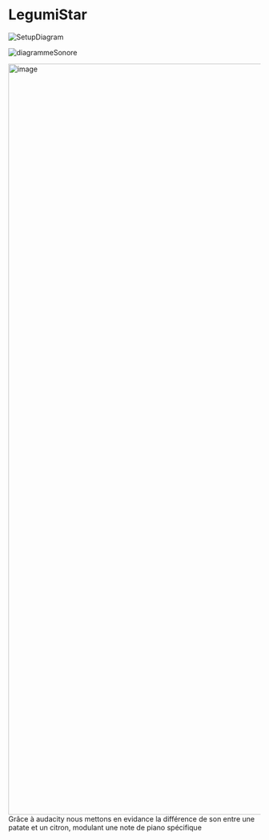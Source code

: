 ﻿# LegumiStar

![SetupDiagram](https://github.com/JustineJoigneau/LegumiStar/assets/23200652/da9602f7-1198-4488-b1d2-ef1f048d09a3)

![diagrammeSonore](https://github.com/Phoenesis/LegumiStar/assets/23200652/cf41d47d-8f47-4c11-a53e-116b3db17783)

<img width="1499" alt="image" src="https://github.com/Phoenesis/LegumiStar/assets/23200652/d468e915-1ee5-47cd-980f-0562372c376b">
Grâce à audacity nous mettons en evidance la différence de son entre une patate et un citron, modulant une note de piano spécifique
